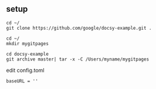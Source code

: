 

## setup

```
cd ~/
git clone https://github.com/google/docsy-example.git .
```

```
cd ~/
mkdir mygitpages
```

```
cd docsy-example
git archive master| tar -x -C /Users/myname/mygitpages
```


edit config.toml
```
baseURL = ''
```
